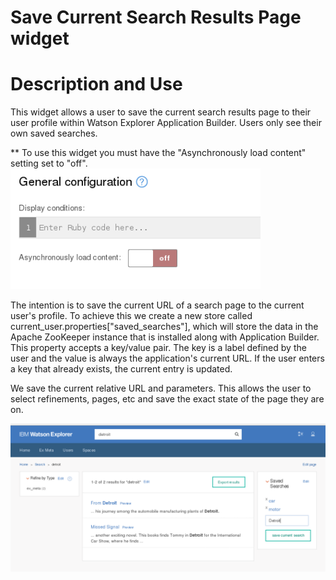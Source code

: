 # Save Current Search Results Page widget #

# Description and Use #

This widget allows a user to save the current search results page to their user profile within Watson Explorer Application Builder. Users only see their own saved searches.

** To use this widget you must have the "Asynchronously load content" setting set to "off".
<img src="async_off.png" width="400px">

The intention is to save the current URL of a search page to the current user's profile. To achieve this we create a new store called current_user.properties["saved_searches"], which will store the data in the Apache ZooKeeper instance that is installed along with Application Builder. This property accepts a key/value pair. The key is a label defined by the user and the value is always the application's current URL. If the user enters a key that already exists, the current entry is updated.

We save the current relative URL and parameters. This allows the user to select refinements, pages, etc and save the exact state of the page they are on.

![Screenshot](saved_search_screenshot_2.png)
